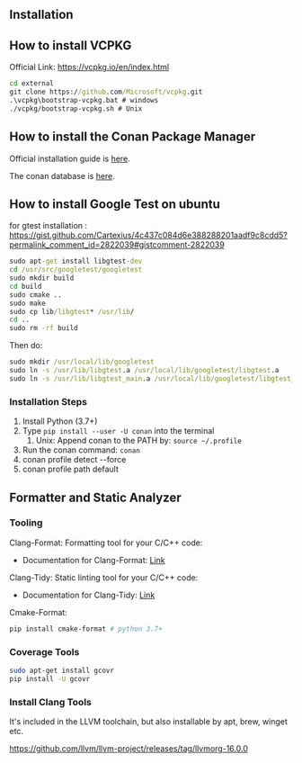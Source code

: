 Installation
----

How to install VCPKG
----

Official Link: <https://vcpkg.io/en/index.html>

```cmd
cd external
git clone https://github.com/Microsoft/vcpkg.git
.\vcpkg\bootstrap-vcpkg.bat # windows
./vcpkg/bootstrap-vcpkg.sh # Unix
```

How to install the Conan Package Manager
----

Official installation guide is [here](https://docs.conan.io/2/).

The conan database is [here](https://conan.io/center/).

How to install Google Test on ubuntu
----

for gtest installation : https://gist.github.com/Cartexius/4c437c084d6e388288201aadf9c8cdd5?permalink_comment_id=2822039#gistcomment-2822039

```cmd
sudo apt-get install libgtest-dev
cd /usr/src/googletest/googletest
sudo mkdir build
cd build
sudo cmake ..
sudo make
sudo cp lib/libgtest* /usr/lib/
cd ..
sudo rm -rf build
```
Then do:
```cmd
sudo mkdir /usr/local/lib/googletest
sudo ln -s /usr/lib/libgtest.a /usr/local/lib/googletest/libgtest.a
sudo ln -s /usr/lib/libgtest_main.a /usr/local/lib/googletest/libgtest_main.a
```

### Installation Steps

1. Install Python (3.7+)
2. Type ``pip install --user -U conan`` into the terminal
   1. Unix: Append conan to the PATH by: ``source ~/.profile``
3. Run the conan command: ``conan``
4. conan profile detect --force
5. conan profile path default

## Formatter and Static Analyzer

### Tooling

Clang-Format: Formatting tool for your C/C++ code:

- Documentation for Clang-Format: [Link](https://clang.llvm.org/docs/ClangFormat.html)

Clang-Tidy: Static linting tool for your C/C++ code:

- Documentation for Clang-Tidy: [Link](https://clang.llvm.org/extra/clang-tidy/)

Cmake-Format:

```bash
pip install cmake-format # python 3.7+
```

### Coverage Tools

```bash
sudo apt-get install gcovr
pip install -U gcovr
```

### Install Clang Tools

It's included in the LLVM toolchain, but also installable by apt, brew, winget etc.

https://github.com/llvm/llvm-project/releases/tag/llvmorg-16.0.0


